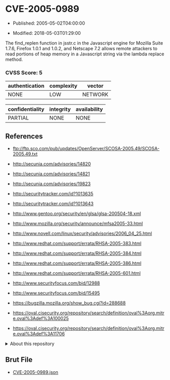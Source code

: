 # CVE-2005-0989

- Published: 2005-05-02T04:00:00

- Modified: 2018-05-03T01:29:00

The find_replen function in jsstr.c in the Javascript engine for Mozilla Suite 1.7.6, Firefox 1.0.1 and 1.0.2, and Netscape 7.2 allows remote attackers to read portions of heap memory in a Javascript string via the lambda replace method.

### CVSS Score: **5**

| authentication | complexity | vector |
| --- | --- | --- |
| NONE | LOW | NETWORK |

| confidentiality | integrity | availability |
| --- | --- | --- |
| PARTIAL | NONE | NONE |

## References

* ftp://ftp.sco.com/pub/updates/OpenServer/SCOSA-2005.49/SCOSA-2005.49.txt

* http://secunia.com/advisories/14820

* http://secunia.com/advisories/14821

* http://secunia.com/advisories/19823

* http://securitytracker.com/id?1013635

* http://securitytracker.com/id?1013643

* http://www.gentoo.org/security/en/glsa/glsa-200504-18.xml

* http://www.mozilla.org/security/announce/mfsa2005-33.html

* http://www.novell.com/linux/security/advisories/2006_04_25.html

* http://www.redhat.com/support/errata/RHSA-2005-383.html

* http://www.redhat.com/support/errata/RHSA-2005-384.html

* http://www.redhat.com/support/errata/RHSA-2005-386.html

* http://www.redhat.com/support/errata/RHSA-2005-601.html

* http://www.securityfocus.com/bid/12988

* http://www.securityfocus.com/bid/15495

* https://bugzilla.mozilla.org/show_bug.cgi?id=288688

* https://oval.cisecurity.org/repository/search/definition/oval%3Aorg.mitre.oval%3Adef%3A100025

* https://oval.cisecurity.org/repository/search/definition/oval%3Aorg.mitre.oval%3Adef%3A11706

<details>
<summary>About this repository</summary> 

  This repository is part of the project [Live Hack CVE](https://github.com/Live-Hack-CVE). Main website can be found [www.live-hack.org](https://www.live-hack.org) 
  
  Made by [Sn0wAlice](https://github.com/Sn0wAlice) for the people that care about security and need to have a feed of the latest CVEs. Hope you enjoy it, don't forget to star the repo and follow me on [Twitter](https://twitter.com/Sn0wAlice) and [Github](https://github.com/Sn0wAlice). And that is my [personnal website](https://www.alice-snow.me/)

  - [Home Page](https://github.com/Live-Hack-CVE)
  - [Framework](https://github.com/Live-Hack-CVE/cve-framework)
  - [CVE database](https://github.com/Live-Hack-CVE/full_database)
  - [Changelog](https://github.com/Live-Hack-CVE/Changelog)
</details>

## Brut File

* [CVE-2005-0989.json](https://raw.githubusercontent.com/Live-Hack-CVE/full_database/main/cves/2005/CVE-2005-0989.json)

